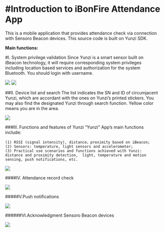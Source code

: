 #Introduction to iBonFire Attendance App
======
This is a mobile application that provides attendance check via connection with Sensoro Beacon devices. This source code is built on Yunzi SDK. 

**Main functions:**

#I. System privilege validation
Since Yunzi is a smart sensor built on iBeacon technology, it will require corresponding system privileges including location based services and authorization for the system Bluetooth. You should login with username.

![](./png/0.PNG)
![](./png/1.PNG)

##II. Device list and search
The list indicates the SN and ID of circumjacent Yunzi, which are accordant with the ones on Yunzi’s printed stickers. You may also find the designated Yunzi through search function. Yellow color means you are in the area.

![](./png/2.PNG)

###III. Functions and features of Yunzi
“Yunzi” App’s main functions include:

	(1)	RSSI (signal intensity), distance，proximity based on iBeacon;
	(2)	Sensors: temperature, light sensors and accelerometer;
	(3)	Practical use scenarios and functions achieved with Yunzi: distance and proximity detection,  light, temperature and motion sensing, push notifications, etc. 

![](./png/3.PNG)

####IV. Attendance record check

![](./png/4.PNG)

#####V.Push notifications

![](./png/5.PNG)

######VI.Acknowledgment
Sensoro Beacon devices

![](./png/6.PNG)